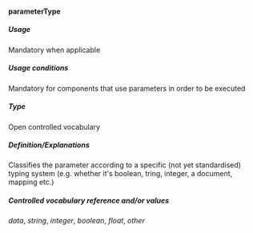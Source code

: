 #### parameterType
##### Usage
Mandatory when applicable
##### Usage conditions
Mandatory for components that use parameters in order to be executed
##### Type
Open controlled vocabulary
##### Definition/Explanations
Classifies the parameter according to a specific (not yet standardised) typing system (e.g. whether it's boolean, tring, integer, a document, mapping etc.)
##### Controlled vocabulary reference and/or values
_data_, _string_, _integer_, _boolean_, _float_, _other_

